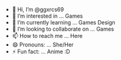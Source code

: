 - 👋 Hi, I’m @ggxrcs69
- 👀 I’m interested in ... Games
- 🌱 I’m currently learning ... Games Design
- 💞️ I’m looking to collaborate on ... Games
- 📫 How to reach me ... Here
- 😄 Pronouns: ... She/Her
- ⚡ Fun fact: ... Anime :D

<!---
ggxrcs69/ggxrcs69 is a ✨ special ✨ repository because its `README.md` (this file) appears on your GitHub profile.
You can click the Preview link to take a look at your changes.
--->
